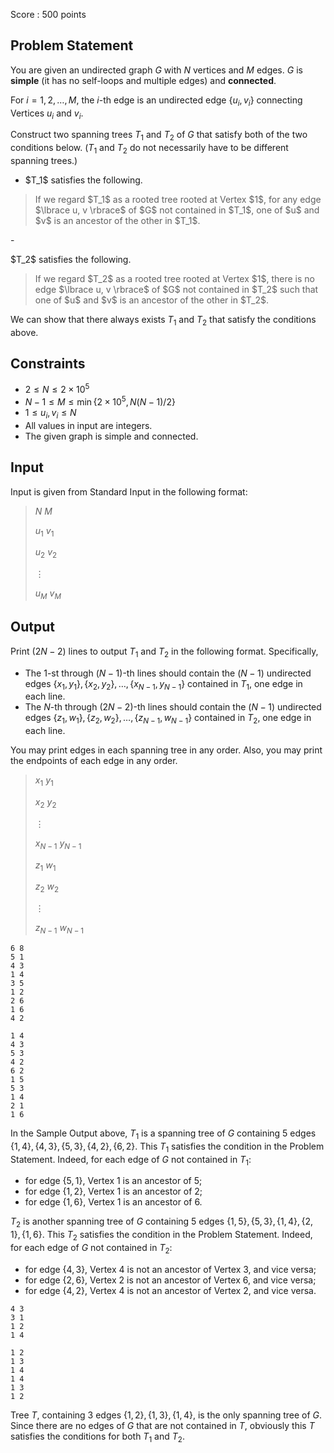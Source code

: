 Score : $500$ points

## Problem Statement

You are given an undirected graph $G$ with $N$ vertices and $M$ edges.
$G$ is **simple** (it has no self-loops and multiple edges) and **connected**.

For $i = 1, 2, \ldots, M$, the $i$-th edge is an undirected edge $\lbrace u_i, v_i \rbrace$ connecting Vertices $u_i$ and $v_i$.

Construct two spanning trees $T_1$ and $T_2$ of $G$ that satisfy both of the two conditions below.  ($T_1$ and $T_2$ do not necessarily have to be different spanning trees.)

- <p>$T_1$ satisfies the following.</p>
<blockquote>
<p>If we regard $T_1$ as a rooted tree rooted at Vertex $1$, for any edge $\lbrace u, v \rbrace$ of $G$ not contained in $T_1$, one of $u$ and $v$ is an ancestor of the other in $T_1$.</p>
</blockquote>
- <p>$T_2$ satisfies the following.</p>
<blockquote>
<p>If we regard $T_2$ as a rooted tree rooted at Vertex $1$, there is no edge $\lbrace u, v \rbrace$ of $G$ not contained in $T_2$ such that one of $u$ and $v$ is an ancestor of the other in $T_2$.</p>
</blockquote>

We can show that there always exists $T_1$ and $T_2$ that satisfy the conditions above.

## Constraints

- $2 \leq N \leq 2 \times 10^5$
- $N-1 \leq M \leq \min\lbrace 2 \times 10^5, N(N-1)/2 \rbrace$
- $1 \leq u_i, v_i \leq N$
- All values in input are integers.
- The given graph is simple and connected.

## Input

Input is given from Standard Input in the following format:

> $N$ $M$
> 
> $u_1$ $v_1$
> 
> $u_2$ $v_2$
> 
> $\vdots$
> 
> $u_M$ $v_M$

## Output

Print $(2N-2)$ lines to output $T_1$ and $T_2$ in the following format.  Specifically,

- The $1$-st through $(N-1)$-th lines should contain the $(N-1)$ undirected edges $\lbrace x_1, y_1\rbrace, \lbrace x_2, y_2\rbrace, \ldots, \lbrace x_{N-1}, y_{N-1}\rbrace$ contained in $T_1$, one edge in each line.
- The $N$-th through $(2N-2)$-th lines should contain the $(N-1)$ undirected edges $\lbrace z_1, w_1\rbrace, \lbrace z_2, w_2\rbrace, \ldots, \lbrace z_{N-1}, w_{N-1}\rbrace$ contained in $T_2$, one edge in each line.

You may print edges in each spanning tree in any order.  Also, you may print the endpoints of each edge in any order.

> $x_1$ $y_1$
> 
> $x_2$ $y_2$
> 
> $\vdots$
> 
> $x_{N-1}$ $y_{N-1}$
> 
> $z_1$ $w_1$
> 
> $z_2$ $w_2$
> 
> $\vdots$
> 
> $z_{N-1}$ $w_{N-1}$

```input1
6 8
5 1
4 3
1 4
3 5
1 2
2 6
1 6
4 2
```

```output1
1 4
4 3
5 3
4 2
6 2
1 5
5 3
1 4
2 1
1 6
```

In the Sample Output above, $T_1$ is a spanning tree of $G$ containing $5$ edges $\lbrace 1, 4 \rbrace, \lbrace 4, 3 \rbrace, \lbrace 5, 3 \rbrace, \lbrace 4, 2 \rbrace, \lbrace 6, 2 \rbrace$.  This $T_1$ satisfies the condition in the Problem Statement.  Indeed, for each edge of $G$ not contained in $T_1$:

- for edge $\lbrace 5, 1 \rbrace$, Vertex $1$ is an ancestor of $5$;
- for edge $\lbrace 1, 2 \rbrace$, Vertex $1$ is an ancestor of $2$;
- for edge $\lbrace 1, 6 \rbrace$, Vertex $1$ is an ancestor of $6$.

$T_2$ is another spanning tree of $G$ containing $5$ edges $\lbrace 1, 5 \rbrace, \lbrace 5, 3 \rbrace, \lbrace 1, 4 \rbrace, \lbrace 2, 1 \rbrace, \lbrace 1, 6 \rbrace$.  This $T_2$ satisfies the condition in the Problem Statement.  Indeed, for each edge of $G$ not contained in $T_2$:

- for edge $\lbrace 4, 3 \rbrace$, Vertex $4$ is not an ancestor of Vertex $3$, and vice versa;
- for edge $\lbrace 2, 6 \rbrace$, Vertex $2$ is not an ancestor of Vertex $6$, and vice versa;
- for edge $\lbrace 4, 2 \rbrace$, Vertex $4$ is not an ancestor of Vertex $2$, and vice versa.

```input2
4 3
3 1
1 2
1 4
```

```output2
1 2
1 3
1 4
1 4
1 3
1 2
```

Tree $T$, containing $3$ edges $\lbrace 1, 2\rbrace, \lbrace 1, 3 \rbrace, \lbrace 1, 4 \rbrace$, is the only spanning tree of $G$.
Since there are no edges of $G$ that are not contained in $T$, obviously this $T$ satisfies the conditions for both $T_1$ and $T_2$.